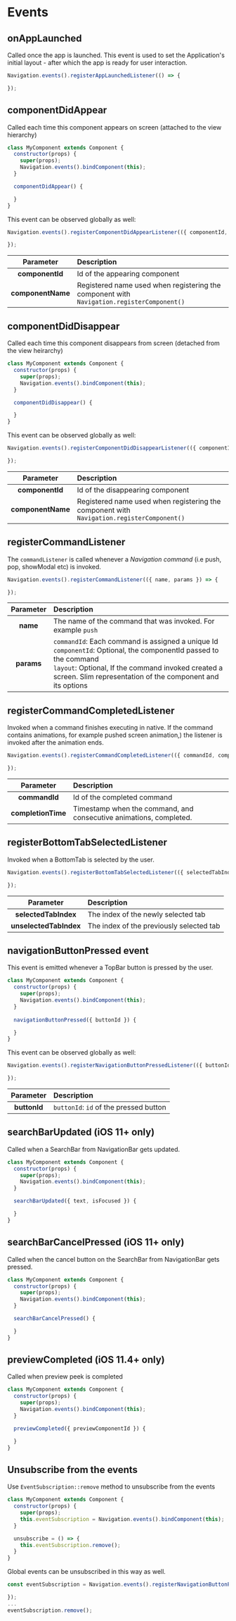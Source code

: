 # Events

## onAppLaunched

Called once the app is launched. This event is used to set the Application's initial layout - after which the app is ready for user interaction.

```js
Navigation.events().registerAppLaunchedListener(() => {

});
```

## componentDidAppear
Called each time this component appears on screen (attached to the view hierarchy)

```js
class MyComponent extends Component {
  constructor(props) {
    super(props);
    Navigation.events().bindComponent(this);
  }

  componentDidAppear() {

  }
}
```

This event can be observed globally as well:

```js
Navigation.events().registerComponentDidAppearListener(({ componentId, componentName }) => {

});
```
|       Parameter         | Description |
|:--------------------:|:-----|
|**componentId**| Id of the appearing component|
|**componentName**|Registered name used when registering the component with `Navigation.registerComponent()`|

## componentDidDisappear
Called each time this component disappears from screen (detached from the view heirarchy)

```js
class MyComponent extends Component {
  constructor(props) {
    super(props);
    Navigation.events().bindComponent(this);
  }

  componentDidDisappear() {

  }
}
```

This event can be observed globally as well:

```js
Navigation.events().registerComponentDidDisappearListener(({ componentId, componentName }) => {

});
```
|       Parameter         | Description |
|:--------------------:|:-----|
|**componentId**| Id of the disappearing component|
|**componentName**|Registered name used when registering the component with `Navigation.registerComponent()`|

## registerCommandListener
The `commandListener` is called whenever a *Navigation command* (i.e push, pop, showModal etc) is invoked.

```js
Navigation.events().registerCommandListener(({ name, params }) => {

});
```
|       Parameter         | Description |
|:--------------------:|:-----|
|**name** | The name of the command that was invoked. For example `push`|
|**params**|`commandId`: Each command is assigned a unique Id<br>`componentId`: Optional, the componentId passed to the command<br>`layout`: Optional, If the command invoked created a screen. Slim representation of the component and its options |

## registerCommandCompletedListener
Invoked when a command finishes executing in native. If the command contains animations, for example pushed screen animation,) the listener is invoked after the animation ends.

```js
Navigation.events().registerCommandCompletedListener(({ commandId, completionTime, params }) => {

});
```

|       Parameter         | Description |
|:--------------------:|:-----|
|**commandId** | Id of the completed command|
|**completionTime**|Timestamp when the command, and consecutive animations, completed.|

## registerBottomTabSelectedListener
Invoked when a BottomTab is selected by the user.

```js
Navigation.events().registerBottomTabSelectedListener(({ selectedTabIndex, unselectedTabIndex }) => {

});
```

|       Parameter         | Description |
|:--------------------:|:-----|
|**selectedTabIndex** | The index of the newly selected tab|
|**unselectedTabIndex**|The index of the previously selected tab|

## navigationButtonPressed event
This event is emitted whenever a TopBar button is pressed by the user.

```js
class MyComponent extends Component {
  constructor(props) {
    super(props);
    Navigation.events().bindComponent(this);
  }
  
  navigationButtonPressed({ buttonId }) {

  }
}
```

This event can be observed globally as well:

```js
Navigation.events().registerNavigationButtonPressedListener(({ buttonId }) => {

});
```

|Parameter|Description|
|:-:|:--|
|**buttonId**|`buttonId`: `id` of the pressed button|

## searchBarUpdated (iOS 11+ only)
Called when a SearchBar from NavigationBar gets updated.

```js
class MyComponent extends Component {
  constructor(props) {
    super(props);
    Navigation.events().bindComponent(this);
  }

  searchBarUpdated({ text, isFocused }) {

  }
}
```

## searchBarCancelPressed (iOS 11+ only)
Called when the cancel button on the SearchBar from NavigationBar gets pressed.

```js
class MyComponent extends Component {
  constructor(props) {
    super(props);
    Navigation.events().bindComponent(this);
  }

  searchBarCancelPressed() {

  }
}
```

## previewCompleted (iOS 11.4+ only)
Called when preview peek is completed

```js
class MyComponent extends Component {
  constructor(props) {
    super(props);
    Navigation.events().bindComponent(this);
  }

  previewCompleted({ previewComponentId }) {

  }
}
```

## Unsubscribe from the events
Use `EventSubscription::remove` method to unsubscribe from the events

```js
class MyComponent extends Component {
  constructor(props) {
    super(props);
    this.eventSubscription = Navigation.events().bindComponent(this);
  }

  unsubscribe = () => {
    this.eventSubscription.remove();
  }
}
```

Global events can be unsubscribed in this way as well.
```js
const eventSubscription = Navigation.events().registerNavigationButtonPressedListener(({ buttonId }) => {

});
...
eventSubscription.remove();
```
